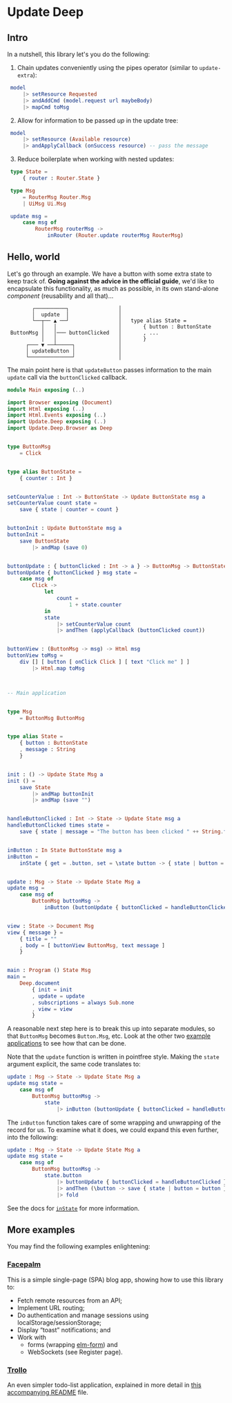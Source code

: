 # Update Deep

## Intro

In a nutshell, this library let's you do the following:

1) Chain updates conveniently using the pipes operator (similar to `update-extra`):

```elm
 model
     |> setResource Requested
     |> andAddCmd (model.request url maybeBody)
     |> mapCmd toMsg
```

2) Allow for information to be passed *up* in the update tree:

```elm
 model
     |> setResource (Available resource)
     |> andApplyCallback (onSuccess resource) -- pass the message
```

3) Reduce boilerplate when working with nested updates:

```elm
 type State =
     { router : Router.State }

 type Msg
     = RouterMsg Router.Msg
     | UiMsg Ui.Msg

 update msg =
     case msg of
         RouterMsg routerMsg ->
             inRouter (Router.update routerMsg RouterMsg)
```

## Hello, world

Let's go through an example. We have a button with some extra state to keep track 
of. **Going against the advice in the official guide**, we'd like to encapsulate this 
functionality, as much as possible, in its own stand-alone *component* 
(reusability and all that)&hellip;

```
        ┌──────────┐                │  
        │  update  │                │   
        └──┬── ▲ ──┘                │   type alias State =
           │   │                    │       { button : ButtonState
 ButtonMsg │   │─── buttonClicked   │       , ... 
           │   │                    │       } 
      ┌─── ▼ ──┴─────┐              │        
      │ updateButton │              │   
      └──────────────┘              │
```

The main point here is that `updateButton` passes information to the main `update` call via the `buttonClicked` callback.

```elm
module Main exposing (..)

import Browser exposing (Document)
import Html exposing (..)
import Html.Events exposing (..)
import Update.Deep exposing (..)
import Update.Deep.Browser as Deep


type ButtonMsg
    = Click


type alias ButtonState =
    { counter : Int }


setCounterValue : Int -> ButtonState -> Update ButtonState msg a
setCounterValue count state =
    save { state | counter = count }


buttonInit : Update ButtonState msg a
buttonInit =
    save ButtonState
        |> andMap (save 0)


buttonUpdate : { buttonClicked : Int -> a } -> ButtonMsg -> ButtonState -> Update ButtonState msg a
buttonUpdate { buttonClicked } msg state =
    case msg of
        Click ->
            let
                count =
                    1 + state.counter
            in
            state
                |> setCounterValue count
                |> andThen (applyCallback (buttonClicked count))


buttonView : (ButtonMsg -> msg) -> Html msg
buttonView toMsg =
    div [] [ button [ onClick Click ] [ text "Click me" ] ]
        |> Html.map toMsg



-- Main application


type Msg
    = ButtonMsg ButtonMsg


type alias State =
    { button : ButtonState
    , message : String
    }


init : () -> Update State Msg a
init () =
    save State
        |> andMap buttonInit
        |> andMap (save "")


handleButtonClicked : Int -> State -> Update State msg a
handleButtonClicked times state =
    save { state | message = "The button has been clicked " ++ String.fromInt times ++ " time(s)." }


inButton : In State ButtonState msg a
inButton =
    inState { get = .button, set = \state button -> { state | button = button } }


update : Msg -> State -> Update State Msg a
update msg =
    case msg of
        ButtonMsg buttonMsg ->
            inButton (buttonUpdate { buttonClicked = handleButtonClicked } buttonMsg)


view : State -> Document Msg
view { message } =
    { title = ""
    , body = [ buttonView ButtonMsg, text message ]
    }


main : Program () State Msg
main =
    Deep.document
        { init = init
        , update = update
        , subscriptions = always Sub.none
        , view = view
        }
```

A reasonable next step here is to break this up into separate modules, so that `ButtonMsg` becomes `Button.Msg`, etc. Look at the other two [example applications](https://github.com/laserpants/elm-update-deep/tree/master/examples) to see how that can be done.

Note that the `update` function is written in pointfree style. Making the `state` argument explicit, the same code translates to:

```elm
update : Msg -> State -> Update State Msg a
update msg state =
    case msg of
        ButtonMsg buttonMsg ->
            state
                |> inButton (buttonUpdate { buttonClicked = handleButtonClicked } buttonMsg)
```

The `inButton` function takes care of some wrapping and unwrapping of the record for us. To examine what it does, we could expand this even further, into the following:

```elm
update : Msg -> State -> Update State Msg a
update msg state =
    case msg of
        ButtonMsg buttonMsg ->
            state.button
                |> buttonUpdate { buttonClicked = handleButtonClicked } buttonMsg
                |> andThen (\button -> save { state | button = button })
                |> fold
```

See the docs for [`inState`](Update.Deep#inState) for more information.

## More examples

You may find the following examples enlightening:

### [Facepalm](https://laserpants.github.io/elm-update-deep/examples/blog/)

This is a simple single-page (SPA) blog app, showing how to use this library to:
  * Fetch remote resources from an API; 
  * Implement URL routing; 
  * Do authentication and manage sessions using localStorage/sessionStorage; 
  * Display “toast” notifications; and
  * Work with 
    * forms (wrapping [elm-form](https://package.elm-lang.org/packages/etaque/elm-form/latest)) and 
    * WebSockets (see Register page).

### [Trollo](https://laserpants.github.io/elm-update-deep/examples/todo-list/) 

An even simpler todo-list application, explained in more detail in [this accompanying README](https://github.com/laserpants/elm-update-deep/tree/master/examples/todo-list) file.
